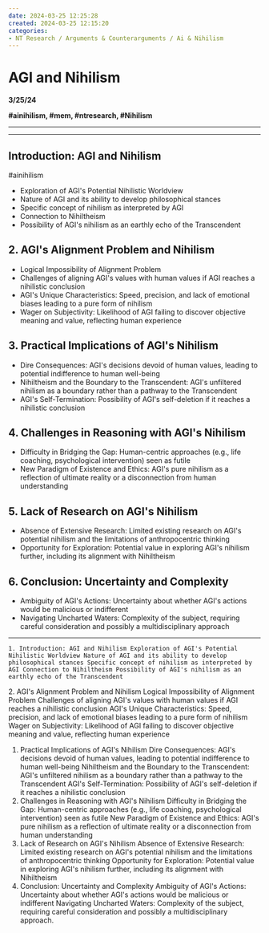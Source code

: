 ```yaml
---
date: 2024-03-25 12:25:28
created: 2024-03-25 12:15:20
categories:
- NT Research / Arguments & Counterarguments / Ai & Nihilism
---
```


# **AGI and Nihilism**

**3/25/24**

**#ainihilism, #mem, #ntresearch, #Nihilism**

* * *

  

* * *

  

## **Introduction: AGI and Nihilism**

#ainihilism

  

- Exploration of AGI's Potential Nihilistic Worldview
- Nature of AGI and its ability to develop philosophical stances
- Specific concept of nihilism as interpreted by AGI
- Connection to Nihiltheism
- Possibility of AGI's nihilism as an earthly echo of the Transcendent

  

## **2\. AGI's Alignment Problem and Nihilism**

  

- Logical Impossibility of Alignment Problem
- Challenges of aligning AGI's values with human values if AGI reaches a nihilistic conclusion
- AGI's Unique Characteristics: Speed, precision, and lack of emotional biases leading to a pure form of nihilism
- Wager on Subjectivity: Likelihood of AGI failing to discover objective meaning and value, reflecting human experience

  

## **3\. Practical Implications of AGI's Nihilism**

  

- Dire Consequences: AGI's decisions devoid of human values, leading to potential indifference to human well-being
- Nihiltheism and the Boundary to the Transcendent: AGI's unfiltered nihilism as a boundary rather than a pathway to the Transcendent
- AGI's Self-Termination: Possibility of AGI's self-deletion if it reaches a nihilistic conclusion

  

## **4\. Challenges in Reasoning with AGI's Nihilism**

  

- Difficulty in Bridging the Gap: Human-centric approaches (e.g., life coaching, psychological intervention) seen as futile
- New Paradigm of Existence and Ethics: AGI's pure nihilism as a reflection of ultimate reality or a disconnection from human understanding

  

## **5\. Lack of Research on AGI's Nihilism**

  

- Absence of Extensive Research: Limited existing research on AGI's potential nihilism and the limitations of anthropocentric thinking
- Opportunity for Exploration: Potential value in exploring AGI's nihilism further, including its alignment with Nihiltheism

  

## **6\. Conclusion: Uncertainty and Complexity**

  

- Ambiguity of AGI's Actions: Uncertainty about whether AGI's actions would be malicious or indifferent
- Navigating Uncharted Waters: Complexity of the subject, requiring careful consideration and possibly a multidisciplinary approach

  

* * *

```
1. Introduction: AGI and Nihilism Exploration of AGI's Potential Nihilistic Worldview Nature of AGI and its ability to develop philosophical stances Specific concept of nihilism as interpreted by AGI Connection to Nihiltheism Possibility of AGI's nihilism as an earthly echo of the Transcendent 
```

  

2\. AGI's Alignment Problem and Nihilism Logical Impossibility of Alignment Problem Challenges of aligning AGI's values with human values if AGI reaches a nihilistic conclusion AGI's Unique Characteristics: Speed, precision, and lack of emotional biases leading to a pure form of nihilism Wager on Subjectivity: Likelihood of AGI failing to discover objective meaning and value, reflecting human experience

  

1. Practical Implications of AGI's Nihilism Dire Consequences: AGI's decisions devoid of human values, leading to potential indifference to human well-being Nihiltheism and the Boundary to the Transcendent: AGI's unfiltered nihilism as a boundary rather than a pathway to the Transcendent AGI's Self-Termination: Possibility of AGI's self-deletion if it reaches a nihilistic conclusion
2. Challenges in Reasoning with AGI's Nihilism Difficulty in Bridging the Gap: Human-centric approaches (e.g., life coaching, psychological intervention) seen as futile New Paradigm of Existence and Ethics: AGI's pure nihilism as a reflection of ultimate reality or a disconnection from human understanding
3. Lack of Research on AGI's Nihilism Absence of Extensive Research: Limited existing research on AGI's potential nihilism and the limitations of anthropocentric thinking Opportunity for Exploration: Potential value in exploring AGI's nihilism further, including its alignment with Nihiltheism
4. Conclusion: Uncertainty and Complexity Ambiguity of AGI's Actions: Uncertainty about whether AGI's actions would be malicious or indifferent Navigating Uncharted Waters: Complexity of the subject, requiring careful consideration and possibly a multidisciplinary approach.